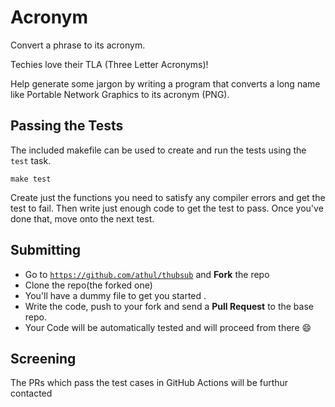 # Acronym

Convert a phrase to its acronym.

Techies love their TLA (Three Letter Acronyms)!

Help generate some jargon by writing a program that converts a long name
like Portable Network Graphics to its acronym (PNG).

## Passing the Tests

The included makefile can be used to create and run the tests using the `test`
task.

    make test

Create just the functions you need to satisfy any compiler errors and get the
test to fail. Then write just enough code to get the test to pass. Once you've
done that, move onto the next test.
## Submitting

- Go to [`https://github.com/athul/thubsub`](https://github.com/athul/thubsub) and **Fork** the repo
- Clone the repo(the forked one)
- You'll have a dummy file to get you started .
- Write the code, push to your fork and send a **Pull Request** to the base repo.
- Your Code will be automatically tested and will proceed from there 😄

## Screening
The PRs which pass the test cases in GitHub Actions will be furthur contacted
